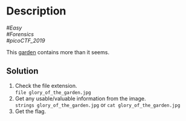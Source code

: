 # Description

_#Easy_<br>
_#Forensics_<br>
_#picoCTF_2019_<br>

This [garden](Glory-of-the-Garden.jpg) contains more than it seems.

## Solution

1. Check the file extension.<br>
   `file glory_of_the_garden.jpg`
2. Get any usable/valuable information from the image.<br>
   `strings glory_of_the_garden.jpg` or `cat glory_of_the_garden.jpg`
3. Get the flag.

